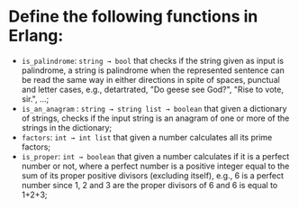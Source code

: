 # Define the following functions in Erlang:

* `is_palindrome`: `string → bool` that checks if the string given as input is palindrome, a string is palindrome when the represented sentence can be read the same way in either directions in spite of spaces, punctual and letter cases, e.g., detartrated, "Do geese see God?", "Rise to vote, sir.", ...;
* `is_an_anagram` : `string → string list → boolean` that given a dictionary of strings, checks if the input string is an anagram of one or more of the strings in the dictionary;
* `factors`: `int → int list` that given a number calculates all its prime factors;
* `is_proper`: `int → boolean` that given a number calculates if it is a perfect number or not, where a perfect number is a positive integer equal to the sum of its proper positive divisors (excluding itself), e.g., 6 is a perfect number since 1, 2 and 3 are the proper divisors of 6 and 6 is equal to 1+2+3;
